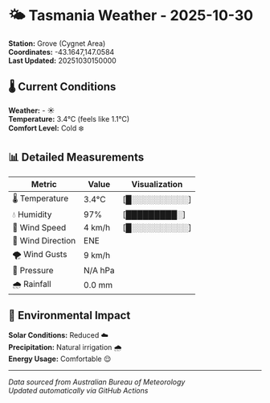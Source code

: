 # 🌤️ Tasmania Weather - 2025-10-30

**Station:** Grove (Cygnet Area)  
**Coordinates:** -43.1647,147.0584  
**Last Updated:** 20251030150000

## 🌡️ Current Conditions

**Weather:** - ☀️  
**Temperature:** 3.4°C (feels like 1.1°C)  
**Comfort Level:** Cold ❄️

## 📊 Detailed Measurements

| Metric | Value | Visualization |
|--------|-------|---------------|
| 🌡️ Temperature | 3.4°C | [█░░░░░░░░░░] |
| 💧 Humidity | 97% | [█████████░] |
| 💨 Wind Speed | 4 km/h | [█░░░░░░░░░░] |
| 🧭 Wind Direction | ENE | |
| 🌪️ Wind Gusts | 9 km/h | |
| 🔽 Pressure | N/A hPa | |
| 🌧️ Rainfall | 0.0 mm | |

## 🌱 Environmental Impact

**Solar Conditions:** Reduced ☁️  
**Precipitation:** Natural irrigation 🌧️  
**Energy Usage:** Comfortable 😌

---
*Data sourced from Australian Bureau of Meteorology*  
*Updated automatically via GitHub Actions*
